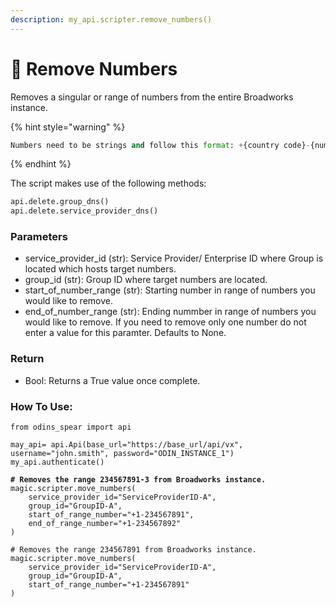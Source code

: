 ```yaml
---
description: my_api.scripter.remove_numbers()
---
```


# 🔢 Remove Numbers

Removes a singular or range of numbers from the entire Broadworks instance.

{% hint style="warning" %}
```python
Numbers need to be strings and follow this format: +{country code}-{number}.
```
{% endhint %}

The script makes use of the following methods:

```python
api.delete.group_dns()
api.delete.service_provider_dns()
```

### Parameters&#x20;

* service\_provider\_id (str): Service Provider/ Enterprise ID where Group is located which hosts target numbers.&#x20;
* group\_id (str): Group ID where target numbers are located.&#x20;
* start\_of\_number\_range (str): Starting number in range of numbers you would like to remove.&#x20;
* end\_of\_number\_range (str): Ending nummber in range of numbers you would like to remove. If you need to remove only one number do not enter a value for this paramter. Defaults to None.

### Return

* Bool: Returns a True value once complete.&#x20;

### How To Use:

<pre class="language-python"><code class="lang-python">from odins_spear import api

may_api= api.Api(base_url="https://base_url/api/vx", username="john.smith", password="ODIN_INSTANCE_1")
my_api.authenticate()

<strong># Removes the range 234567891-3 from Broadworks instance.
</strong>magic.scripter.move_numbers(
    service_provider_id="ServiceProviderID-A",
    group_id="GroupID-A",
    start_of_range_number="+1-234567891",
    end_of_range_number="+1-234567892"
)

# Removes the range 234567891 from Broadworks instance.
magic.scripter.move_numbers(
    service_provider_id="ServiceProviderID-A",
    group_id="GroupID-A",
    start_of_range_number="+1-234567891"
)
</code></pre>
